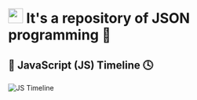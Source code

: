 # <img src="https://cdn.worldvectorlogo.com/logos/logo-javascript.svg" height="30"> It's a repository of JSON programming 📜

## 📜 JavaScript (JS) Timeline 🕓
![JS Timeline](https://user-images.githubusercontent.com/61624336/102109990-697c8100-3e13-11eb-92c1-9f04c4a5edb5.jpg)

















































































































































































































































































































































































































































































































































































































































































































































































































































































